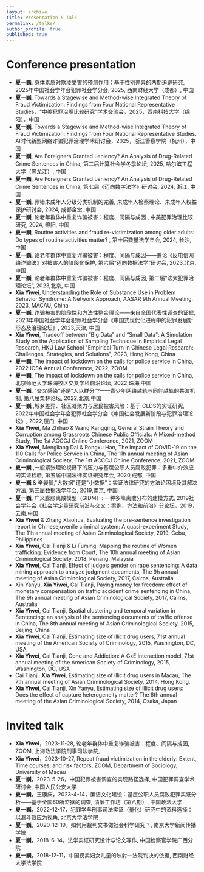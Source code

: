 ```yaml
---
layout: archive
title: Presentation & Talk
permalink: /talks/
author_profile: true
published: true
---
```


Conference presentation
======
* **夏一巍**, 身体素质对欺凌受害的预测作用：基于性别差异的两期追踪研究, 2025年中国社会学年会犯罪社会学分会, 2025, 西南财经大学（成都）, 中国 
* **夏一巍**. Towards a Stagewise and Method-wise Integrated Theory of Fraud Victimization: Findings from Four National Representative Studies，“中美犯罪治理比较研究”学术交流会，2025，西南科技大学（绵阳），中国
* **夏一巍**. Towards a Stagewise and Method-wise Integrated Theory of Fraud Victimization: Findings from Four National Representative Studies. AI时代新型网络诈骗犯罪治理学术研讨会，2025，浙江警察学院（杭州），中国
* **夏一巍**, Are Foreigners Granted Leniency? An Analysis of Drug-Related Crime Sentences in China, 第二届计算社会学冬季论坛, 2025, 哈尔滨工程大学（黑龙江）, 中国 
* **夏一巍**, Are Foreigners Granted Leniency? An Analysis of Drug-Related Crime Sentences in China, 第七届《迈向数字法学》研讨会, 2024, 浙江, 中国
* **夏一巍**, 罪错未成年人分级分类机制的完善, 未成年人检察理论、未成年人权益保护研讨会, 2024, 成都金堂, 中国
* **夏一巍**, 论老年群体中重复诈骗被害：程度、间隔与成因 , 中美犯罪治理比较研究, 2024, 绵阳, 中国 
* **夏一巍**, Routine activities and fraud re-victimization among older adults: Do types of routine activities matter? , 第十届数量法学年会, 2024, 长沙, 中国 
* **夏一巍**, 论老年群体中重复诈骗被害：程度、间隔与成因——兼论《反电信网络诈骗法》对被害人的阶段化保护, 第六届“迈向数据法学”研讨会, 2023,北京, 中国 
* **夏一巍**, 论老年群体中重复诈骗被害：程度、间隔与成因, 第二届“法大犯罪治理论坛”, 2023,北京, 中国 
* **Xia Yiwei**, Understanding the Role of Substance Use in Problem Behavior Syndrome: A Network Approach, AASAR 9th Annual Meeting, 2023, MACAU, China
* **夏一巍**, 诈骗被害的阶段性和方法性整合理论——来自全国代表性调查的证据, 2023年中国社会学年会犯罪社会学分会《中国式现代化进程中的犯罪发展新形态及治理论坛》, 2023,天津, 中国 
* **Xia Yiwei**, Tradeoff between “Big Data” and “Small Data": A Simulation Study on the Application of Sampling Technique in Empirical 
Legal Research, HKU Law School "Empirical Turn in Chinese Legal Research: Challenges, Strategies, and Solutions", 2023, Hong Kong, China
* **夏一巍**, The impact of lockdown on the calls for police service in China, 2022 ICSA Annual Conference, 2022, ZOOM 
* **夏一巍**, The impact of lockdown on the calls for police service in China, 北京师范大学珠海校区交叉学科前沿论坛, 2022,珠海,中国 
* **夏一巍**, “交叉感染”还是“人以群分”?——青少年网络越轨与同伴越轨的共演机制, 第八届栗林论坛, 2022,北京,中国 
* **夏一巍** ,城乡差异、社区凝聚力与居民被害风险：基于 CLDS的实证研究, 2022年中国社会学年会犯罪社会学分会《中国社会发展新阶段与犯罪治理论坛》, 2022,厦门, 中国 
* **Xia Yiwei**, Ma Zhihao & Wang Kangqing, General Strain Theory and Corruption among Grassroots Chinese Public
Officials: A Mixed-method Study, The 1st ACCCJ Online Conference, 2021, ZOOM
* **Xia Yiwei**, Mengliang Dai & Rongxu Han, The Impact of COVID-19 on the 110 Calls for Police Service in China, The 11h annual meeting of Asian Criminological Society, The 1st ACCCJ Online Conference, 2021, ZOOM
* **夏一巍** ,一般紧张理论视野下的压力与基层公职人员腐败犯罪：多重中介效应的实证检验, 第五届中国法律实证研究年会, 2020,成都, 中国 
* **夏一巍** & 辛晏毓,"大数据"还是"小数据"：实证法律研究的方法论困境及其解决方法, 第三届数据法学年会, 2019,南京, 中国 
* **夏一巍**, 广义膨胀离散模型（GIDM）: 一种多峰离散分布的建模方式, 2019社会学年会《社会学定量研究前沿与交叉：案例、方法和前沿》分论坛，2019，云南,中国 
* **Xia Yiwei** & Zhang Xiaohua, Evaluating the pre-sentence investigation report in Chinesejuvenile criminal system: A quasi-experiment Study, The 11h annual meeting of Asian Criminological Society, 2019, Cebu, Philippines 
* **Xia Yiwei**, Cai Tianji & Li Fuming, Mapping the routine of Women trafficking: Evidence from Court, The 10h annual meeting of Asian Criminological Society, 2018, Penang, Malaysia
* **Xia Yiwei**, Cai Tianji, Effect of judge’s gender on rape sentencing: A data mining approach to analyze judgment documents, The 9h annual meeting of Asian Criminological Society, 2017, Cairns, Australia
* Xin Yanyu, **Xia Yiwei**, Cai Tianji, Paying money for freedom: effect of monetary compensation on traffic accident crime sentencing in China, The 9h annual meeting of Asian Criminological Society, 2017, Cairns, Australia
* **Xia Yiwei**, Cai Tianji, Spatial clustering and temporal variation in Sentencing: an analysis of the sentencing documents of traffic offense in China, The 8th annual meeting of Asian Criminological Society, 2015, Beijing, China
* **Xia Yiwei**, Cai Tianji, Estimating size of illicit drug users, 71st annual meeting of the American Society of Criminology, 2015, Washington, DC, USA 
* **Xia Yiwei**, Cai Tianji, Gene and Addiction: A GxE interaction model, 71st annual meeting of the American Society of Criminology, 2015, Washington, DC, USA
* Cai Tianji, **Xia Yiwei**, Estimating size of illicit drug users in Macau, The 7th annual meeting of Asian Criminological Society, 2014, Hong Kong.
* **Xia Yiwei**, Cai Tianji, Xin Yanyu, Estimating size of illicit drug users: Does the effect of capture heterogeneity matter? The 6th annual meeting of the Asian Criminological Society, 2014, Osaka, Japan

Invited talk
======
* **Xia Yiwei**，2023-11-28, 论老年群体中重复诈骗被害：程度、间隔与成因, ZOOM, 上海政法学院刑事司法学院,
* **Xia Yiwei**，2023-10-27, Repeat fraud victimization in the elderly: Extent, Time courses, and risk factors, ZOOM, Department of Sociology, University of Macau
* **夏一巍**，2023-5-26，中国犯罪被害调查的实现路径选择, 中国犯罪调查学术研讨会, 中国人民公安大学
* **夏一巍**，王康庆，2023-4-14，廉洁文化建设：基层公职人员腐败犯罪实证分析——基于全国60所监狱的调查, 清廉工作坊（第八期）, 中国政法大学
* **夏一巍**，2022-12-17，犯罪学与刑事司法实证（量化）研究中的资料选择：以漏斗效应为视角, 北京大学法学院
* **夏一巍**，2020-12-19，如何用裁判文书做社会科学研究？, 南京大学新闻传播学院
* **夏一巍**，2018-6-14，法学实证研究设计与论文写作, 中国检察官学院广西分院
* **夏一巍**，2018-12-11，中国拐卖妇女儿童的映射—法院判决的依据, 西南财经大学法学院
